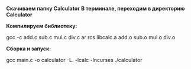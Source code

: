**Скачиваем папку Calculator**
**В терминале, переходим в директорию Calculator**

**Компилируем библиотеку:**

gcc -c add.c sub.c mul.c div.c
ar rcs libcalc.a add.o sub.o mul.o div.o

**Сборка и запуск:**

gcc main.c -o calculator -L. -lcalc -lncurses
./calculator
